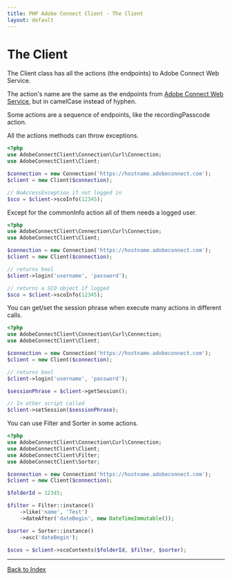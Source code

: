 ```yaml
---
title: PHP Adobe Connect Client - The Client
layout: default
---
```


# The Client #

The Client class has all the actions (the endpoints) to Adobe Connect Web Service.

The action's name are the same as the endpoints from [Adobe Connect Web Service](https://helpx.adobe.com/adobe-connect/webservices/topics/action-reference.html),
but in camelCase instead of hyphen.

Some actions are a sequence of endpoints, like the recordingPasscode action.

All the actions methods can throw exceptions.

```php
<?php
use AdobeConnectClient\Connection\Curl\Connection;
use AdobeConnectClient\Client;

$connection = new Connection('https://hostname.adobeconnect.com');
$client = new Client($connection);

// NoAccessException if not logged in
$sco = $client->scoInfo(12345);
```

Except for the commonInfo action all of them needs a logged user.

```php
<?php
use AdobeConnectClient\Connection\Curl\Connection;
use AdobeConnectClient\Client;

$connection = new Connection('https://hostname.adobeconnect.com');
$client = new Client($connection);

// returns bool
$client->login('username', 'password');

// returns a SCO object if logged
$sco = $client->scoInfo(12345);
```

You can get/set the session phrase when execute many actions in different calls.

```php
<?php
use AdobeConnectClient\Connection\Curl\Connection;
use AdobeConnectClient\Client;

$connection = new Connection('https://hostname.adobeconnect.com');
$client = new Client($connection);

// returns bool
$client->login('username', 'password');

$sessionPhrase = $client->getSession();

// In other script called
$client->setSession($sessionPhrase);
```

You can use Filter and Sorter in some actions.

```php
<?php
use AdobeConnectClient\Connection\Curl\Connection;
use AdobeConnectClient\Client;
use AdobeConnectClient\Filter;
use AdobeConnectClient\Sorter;

$connection = new Connection('https://hostname.adobeconnect.com');
$client = new Client($connection);

$folderId = 12345;

$filter = Filter::instance()
    ->like('name', 'Test')
    ->dateAfter('dateBegin', new DateTimeImmutable());

$sorter = Sorter::instance()
    ->asc('dateBegin');

$scos = $client->scoContents($folderId, $filter, $sorter);
```

***

[Back to Index]({{site.github.url}})